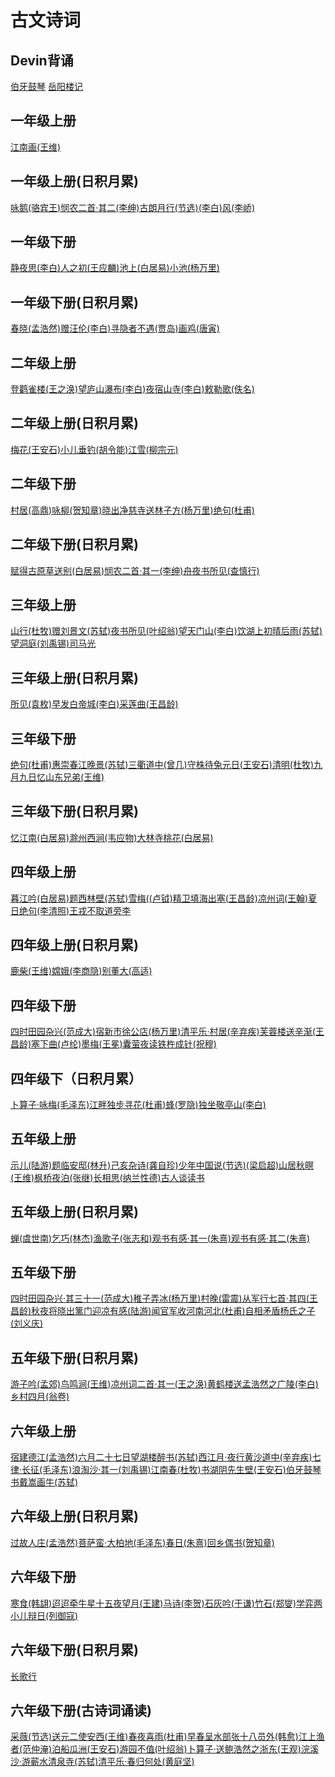 # 古文诗词

## Devin背诵
  [伯牙鼓琴](伯牙鼓琴.md)
  [岳阳楼记](岳阳楼记.md)
## 一年级上册
[江南画(王维)]()
## 一年级上册(日积月累)
[咏鹅(骆宾王)]()[悯农二首·其二(李绅)]()[古朗月行(节选)(李白)]()[风(李峤)]()
## 一年级下册
[静夜思(李白)]()[人之初(王应麟)]()[池上(白居易)]()[小池(杨万里)]()
## 一年级下册(日积月累)
[春晓(孟浩然)]()[赠汪伦(李白)]()[寻隐者不遇(贾岛)]()[画鸡(唐寅)]()
## 二年级上册
[登鹳雀楼(王之涣)]()[望庐山瀑布(李白)]()[夜宿山寺(李白)]()[敕勒歌(佚名)]()
## 二年级上册(日积月累)
[梅花(王安石)]()[小儿垂钓(胡令能)]()[江雪(柳宗元)]()
## 二年级下册
[村居(高鼎)]()[咏柳(贺知章)]()[晓出净慈寺送林子方(杨万里)]()[绝句(杜甫)]()
## 二年级下册(日积月累)
[赋得古原草送别(白居易)]()[悯农二首·其一(李绅)]()[舟夜书所见(查慎行)]()
## 三年级上册
[山行(杜牧)]()[赠刘景文(苏轼)]()[夜书所见(叶绍翁)]()[望天门山(李白)]()[饮湖上初晴后雨(苏轼)]()[望洞庭(刘禹锡)司马光]()
## 三年级上册(日积月累)
[所见(袁枚)]()[早发白帝城(李白)]()[采莲曲(王昌龄)]()
## 三年级下册
[绝句(杜甫)]()[惠崇春江晚景(苏轼)]()[三衢道中(曾几)]()[守株待兔元日(王安石)]()[清明(杜牧)]()[九月九日忆山东兄弟(王维)]()
## 三年级下册(日积月累)
[忆江南(白居易)]()[滁州西涧(韦应物)]()[大林寺桃花(白居易)]()
## 四年级上册
[暮江吟(白居易)]()[题西林壁(苏轼)]()[雪梅((卢钺)]()[精卫填海]()[出塞(王昌龄)]()[凉州词(王翰)]()[夏日绝句(李清照)]()[王戎不取道旁李]()
## 四年级上册(日积月累)
[鹿柴(王维)]()[嫦娥(李商隐)]()[别董大(高适)]()
## 四年级下册
[四时田园杂兴(范成大)]()[宿新市徐公店(杨万里)]()[清平乐·村居(辛弃疾)]()[芙蓉楼送辛渐(王昌龄)]()[塞下曲(卢纶)]()[墨梅(王冕)]()[囊萤夜读铁杵成针(祝穆)]()
## 四年级下（日积月累）
[卜算子·咏梅(毛泽东)]()[江畔独步寻花(杜甫)]()[蜂(罗隐)]()[独坐敬亭山(李白)]()
## 五年级上册
[示儿(陆游)]()[题临安邸(林升)]()[己亥杂诗(龚自珍)]()[少年中国说(节选)(梁启超)]()[山居秋暝(王维)]()[枫桥夜泊(张继)]()[长相思(纳兰性德)]()[古人谈读书]()
## 五年级上册(日积月累)
[蝉(虞世南)]()[乞巧(林杰)]()[渔歌子(张志和)]()[观书有感·其一(朱熹)]()[观书有感·其二(朱熹)]()
## 五年级下册
[四时田园杂兴·其三十一(范成大)]()[稚子弄冰(杨万里)]()[村晚(雷震)]()[从军行七首·其四(王昌龄)]()[秋夜将晓出篱门迎凉有感(陆游)]()[闻官军收河南河北(杜甫)]()[自相矛盾杨氏之子(刘义庆)]()
## 五年级下册(日积月累)
[游子吟(孟郊)]()[鸟鸣涧(王维)]()[凉州词二首·其一(王之涣)]()[黄鹤楼送孟浩然之广陵(李白)]()[乡村四月(翁卷)]()
## 六年级上册
[宿建德江(孟浩然)]()[六月二十七日望湖楼醉书(苏轼)]()[西江月·夜行黄沙道中(辛弃疾)]()[七律·长征(毛泽东)]()[浪淘沙·其一(刘禹锡)]()[江南春(杜牧)]()[书湖阴先生壁(王安石)]()[伯牙鼓琴]()[书戴嵩画牛(苏轼)]()
## 六年级上册(日积月累)
[过故人庄(孟浩然)]()[菩萨蛮·大柏地(毛泽东)]()[春日(朱熹)]()[回乡偶书(贺知章)]()
## 六年级下册
[寒食(韩翃)]()[迢迢牵牛星十五夜望月(王建)]()[马诗(李贺)]()[石灰吟(于谦)]()[竹石(郑燮)]()[学弈]()[两小儿辩日(列御寇)]()
## 六年级下册(日积月累)
[长歌行]()
## 六年级下册(古诗词诵读)
[采薇(节选)]()[送元二使安西(王维)]()[春夜喜雨(杜甫)]()[早春呈水部张十八员外(韩愈)]()[江上渔者(范仲淹)]()[泊船瓜洲(王安石)]()[游园不值(叶绍翁)]()[卜算子·送鲍浩然之浙东(王观)]()[浣溪沙·游蕲水清泉寺(苏轼)]()[清平乐·春归何处(黄庭坚)]()
